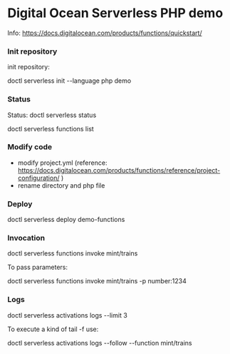 # Digital Ocean Serverless PHP demo

Info: https://docs.digitalocean.com/products/functions/quickstart/

### Init repository

init repository:

doctl serverless init --language php demo

### Status

Status: doctl serverless status

doctl serverless functions list

### Modify code

- modify project.yml (reference: https://docs.digitalocean.com/products/functions/reference/project-configuration/ )
- rename directory and php file

### Deploy

doctl serverless deploy demo-functions

### Invocation

doctl serverless functions invoke mint/trains

To pass parameters:

doctl serverless functions invoke mint/trains -p number:1234

### Logs

doctl serverless activations logs --limit 3

To execute a kind of tail -f use:

doctl serverless activations logs --follow --function mint/trains
